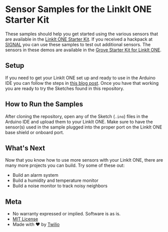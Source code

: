 # Sensor Samples for the LinkIt ONE Starter Kit
These samples should help you get started using the various sensors that are available in the [LinkIt ONE Starter Kit](http://www.amazon.com/Seeedstudio-Grove-Starter-LinkIt-ONE-Open-Source-Maker/dp/B01AND8SCK/ref=sr_1_1). If you received a hackpack at [SIGNAL](https://twilio.com/signal) you can use these samples to test out additional sensors. The sensors in these demos are available in the [Grove Starter Kit for LinkIt ONE](http://www.amazon.com/Seeedstudio-Grove-Starter-LinkIt-ONE-Open-Source-Maker/dp/B01AND8SCK/ref=sr_1_3?ie=UTF8&qid=1464043814&sr=8-3&keywords=grove+sensor+kit).

## Setup
If you need to get your LinkIt ONE set up and ready to use in the Arduino IDE you can follow the steps in [this blog post](https://www.twilio.com/blog/2016/05/getting-started-with-arduino-on-the-linkit-one.html). Once you have that working you are ready to try the Sketches found in this repository.

## How to Run the Samples
After cloning the repository, open any of the Sketch (`.ino`) files in the Arduino IDE and upload them to your LinkIt ONE. Make sure to have the sensor(s) used in the sample plugged into the proper port on the LinkIt ONE base shield or onboard port.

## What's Next
Now that you know how to use more sensors with your LinkIt ONE, there are many more projects you can build. Try some of these out:

* Build an alarm system
* Build a humidity and temperature monitor
* Build a noise monitor to track noisy neighbors

## Meta

* No warranty expressed or implied. Software is as is.
* [MIT License](http://www.opensource.org/licenses/mit-license.html)
* Made with ♥ by [Twilio](http://twilio.com)
